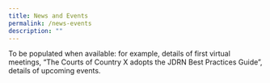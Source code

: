 ```yaml
---
title: News and Events
permalink: /news-events
description: ""
---
```



To be populated when available: for example, details of first virtual meetings, “The Courts of Country X adopts the JDRN Best Practices Guide”, details of upcoming events.